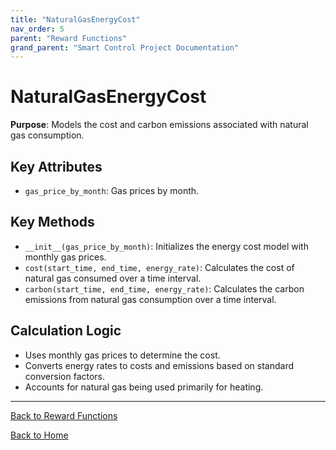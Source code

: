 ```yaml
---
title: "NaturalGasEnergyCost"
nav_order: 5
parent: "Reward Functions"
grand_parent: "Smart Control Project Documentation"
---
```


# NaturalGasEnergyCost

**Purpose**: Models the cost and carbon emissions associated with natural gas consumption.

## Key Attributes

- `gas_price_by_month`: Gas prices by month.

## Key Methods

- `__init__(gas_price_by_month)`: Initializes the energy cost model with monthly gas prices.
- `cost(start_time, end_time, energy_rate)`: Calculates the cost of natural gas consumed over a time interval.
- `carbon(start_time, end_time, energy_rate)`: Calculates the carbon emissions from natural gas consumption over a time interval.

## Calculation Logic

- Uses monthly gas prices to determine the cost.
- Converts energy rates to costs and emissions based on standard conversion factors.
- Accounts for natural gas being used primarily for heating.

---

[Back to Reward Functions](reward-functions.md)

[Back to Home](../index.md)
